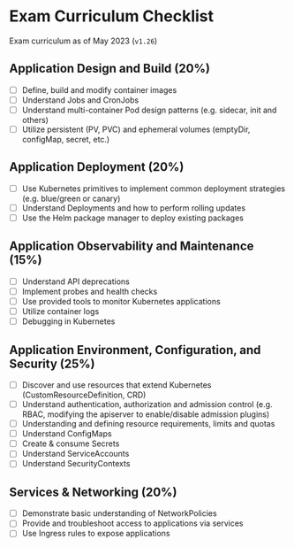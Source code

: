# Exam Curriculum Checklist
Exam curriculum as of May 2023 (`v1.26`)

## Application Design and Build (20%)
- [ ] Define, build and modify container images
- [ ] Understand Jobs and CronJobs
- [ ] Understand multi-container Pod design patterns (e.g. sidecar, init and others)
- [ ] Utilize persistent (PV, PVC) and ephemeral volumes (emptyDir, configMap, secret, etc.)

## Application Deployment (20%)
- [ ] Use Kubernetes primitives to implement common deployment strategies (e.g. blue/green or canary)
- [ ] Understand Deployments and how to perform rolling updates
- [ ] Use the Helm package manager to deploy existing packages

## Application Observability and Maintenance (15%)
- [ ] Understand API deprecations
- [ ] Implement probes and health checks
- [ ] Use provided tools to monitor Kubernetes applications
- [ ] Utilize container logs
- [ ] Debugging in Kubernetes

## Application Environment, Configuration, and Security (25%)
- [ ] Discover and use resources that extend Kubernetes (CustomResourceDefinition, CRD)
- [ ] Understand authentication, authorization and admission control (e.g. RBAC, modifying the apiserver to enable/disable admission plugins)
- [ ] Understanding and defining resource requirements, limits and quotas
- [ ] Understand ConfigMaps
- [ ] Create & consume Secrets
- [ ] Understand ServiceAccounts
- [ ] Understand SecurityContexts

## Services & Networking (20%)
- [ ] Demonstrate basic understanding of NetworkPolicies
- [ ] Provide and troubleshoot access to applications via services
- [ ] Use Ingress rules to expose applications

